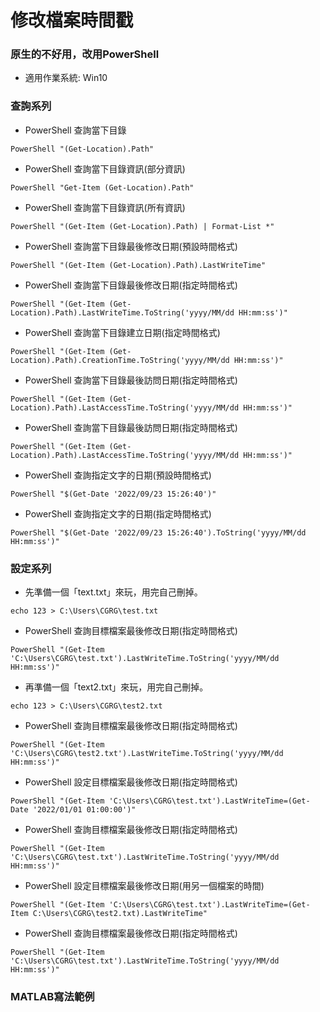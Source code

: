 # 修改檔案時間戳

### 原生的不好用，改用PowerShell
+ 適用作業系統: Win10

### 查詢系列
+ PowerShell 查詢當下目錄
```
PowerShell "(Get-Location).Path"
```

+ PowerShell 查詢當下目錄資訊(部分資訊)
```
PowerShell "Get-Item (Get-Location).Path"
```

+ PowerShell 查詢當下目錄資訊(所有資訊)
```
PowerShell "(Get-Item (Get-Location).Path) | Format-List *"
```

+ PowerShell 查詢當下目錄最後修改日期(預設時間格式)
```
PowerShell "(Get-Item (Get-Location).Path).LastWriteTime"
```

+ PowerShell 查詢當下目錄最後修改日期(指定時間格式)
```
PowerShell "(Get-Item (Get-Location).Path).LastWriteTime.ToString('yyyy/MM/dd HH:mm:ss')"
```

+ PowerShell 查詢當下目錄建立日期(指定時間格式)
```
PowerShell "(Get-Item (Get-Location).Path).CreationTime.ToString('yyyy/MM/dd HH:mm:ss')"
```

+ PowerShell 查詢當下目錄最後訪問日期(指定時間格式)
```
PowerShell "(Get-Item (Get-Location).Path).LastAccessTime.ToString('yyyy/MM/dd HH:mm:ss')"
```

+ PowerShell 查詢當下目錄最後訪問日期(指定時間格式)
```
PowerShell "(Get-Item (Get-Location).Path).LastAccessTime.ToString('yyyy/MM/dd HH:mm:ss')"
```

+ PowerShell 查詢指定文字的日期(預設時間格式)
```
PowerShell "$(Get-Date '2022/09/23 15:26:40')"
```

+ PowerShell 查詢指定文字的日期(指定時間格式)
```
PowerShell "$(Get-Date '2022/09/23 15:26:40').ToString('yyyy/MM/dd HH:mm:ss')"
```


### 設定系列
+ 先準備一個「text.txt」來玩，用完自己刪掉。
```
echo 123 > C:\Users\CGRG\test.txt
```

+ PowerShell 查詢目標檔案最後修改日期(指定時間格式)
```
PowerShell "(Get-Item 'C:\Users\CGRG\test.txt').LastWriteTime.ToString('yyyy/MM/dd HH:mm:ss')"
```

+ 再準備一個「text2.txt」來玩，用完自己刪掉。
```
echo 123 > C:\Users\CGRG\test2.txt
```

+ PowerShell 查詢目標檔案最後修改日期(指定時間格式)
```
PowerShell "(Get-Item 'C:\Users\CGRG\test2.txt').LastWriteTime.ToString('yyyy/MM/dd HH:mm:ss')"
```

+ PowerShell 設定目標檔案最後修改日期(指定時間格式)
```
PowerShell "(Get-Item 'C:\Users\CGRG\test.txt').LastWriteTime=(Get-Date '2022/01/01 01:00:00')"
```

+ PowerShell 查詢目標檔案最後修改日期(指定時間格式)
```
PowerShell "(Get-Item 'C:\Users\CGRG\test.txt').LastWriteTime.ToString('yyyy/MM/dd HH:mm:ss')"
```

+ PowerShell 設定目標檔案最後修改日期(用另一個檔案的時間)
```
PowerShell "(Get-Item 'C:\Users\CGRG\test.txt').LastWriteTime=(Get-Item C:\Users\CGRG\test2.txt).LastWriteTime"
```

+ PowerShell 查詢目標檔案最後修改日期(指定時間格式)
```
PowerShell "(Get-Item 'C:\Users\CGRG\test.txt').LastWriteTime.ToString('yyyy/MM/dd HH:mm:ss')"
```

### MATLAB寫法範例
```matlab

```
